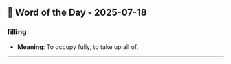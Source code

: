 ## 📅 Word of the Day - 2025-07-18

### **filling**
- **Meaning**: To occupy fully, to take up all of.

---
